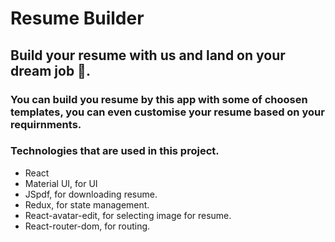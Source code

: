 # Resume Builder 

## Build your resume with us and land on your dream job 🤩.

### You can build you resume by this app with some of choosen templates, you can even customise your resume based on your requirnments. 

### Technologies that are used in this project.
  <ul>
    <li>React</li> 
    <li>Material UI, for UI</li>  
    <li>JSpdf, for downloading resume.</li> 
    <li>Redux, for state management.</li>  
    <li>React-avatar-edit, for selecting image for resume.</li>
    <li>React-router-dom, for routing.</li>
  </ul>
 



